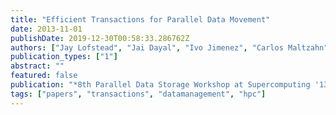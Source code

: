 ```yaml
---
title: "Efficient Transactions for Parallel Data Movement"
date: 2013-11-01
publishDate: 2019-12-30T00:58:33.286762Z
authors: ["Jay Lofstead", "Jai Dayal", "Ivo Jimenez", "Carlos Maltzahn"]
publication_types: ["1"]
abstract: ""
featured: false
publication: "*8th Parallel Data Storage Workshop at Supercomputing '13 (PDSW 2013)*"
tags: ["papers", "transactions", "datamanagement", "hpc"]
---
```


